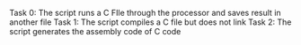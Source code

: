 Task 0: The script runs a C FIle through the processor and saves result in another file
Task 1: The script compiles a C file but does not link
Task 2: The script generates the assembly code of C code

